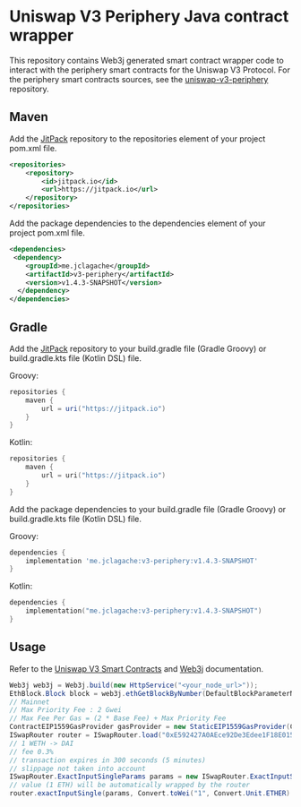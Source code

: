 # Uniswap V3 Periphery Java contract wrapper

This repository contains Web3j generated smart contract wrapper code to interact with the periphery smart contracts for the Uniswap V3 Protocol.
For the periphery smart contracts sources, see the [uniswap-v3-periphery](https://github.com/Uniswap/uniswap-v3-periphery) repository.

## Maven
Add the [JitPack](https://jitpack.io/) repository to the repositories element of your project pom.xml file.
```xml
<repositories>
    <repository>
        <id>jitpack.io</id>
        <url>https://jitpack.io</url>
    </repository>
</repositories>
```

Add the package dependencies to the dependencies element of your project pom.xml file.
```xml
<dependencies>
 <dependency>
    <groupId>me.jclagache</groupId>
    <artifactId>v3-periphery</artifactId>
    <version>v1.4.3-SNAPSHOT</version>
  </dependency>
</dependencies>
```

## Gradle
Add the [JitPack](https://jitpack.io/) repository to your build.gradle file (Gradle Groovy) or build.gradle.kts file (Kotlin DSL) file.

Groovy:
```groovy
repositories {
    maven {
        url = uri("https://jitpack.io")
    }
}
```
Kotlin:
```kotlin
repositories {
    maven {
        url = uri("https://jitpack.io")
    }
}
```

Add the package dependencies to your build.gradle file (Gradle Groovy) or build.gradle.kts file (Kotlin DSL) file.

Groovy:
```groovy
dependencies {
    implementation 'me.jclagache:v3-periphery:v1.4.3-SNAPSHOT'
}
```
Kotlin:
```kotlin
dependencies {
    implementation("me.jclagache:v3-periphery:v1.4.3-SNAPSHOT")
}
```

## Usage
Refer to the [Uniswap V3 Smart Contracts](https://docs.uniswap.org/contracts/v3/overview) and [Web3j](https://docs.web3j.io) documentation.

```java
Web3j web3j = Web3j.build(new HttpService("<your_node_url>"));
EthBlock.Block block = web3j.ethGetBlockByNumber(DefaultBlockParameterName.LATEST, false).send().getBlock();
// Mainnet
// Max Priority Fee : 2 Gwei
// Max Fee Per Gas = (2 * Base Fee) + Max Priority Fee
ContractEIP1559GasProvider gasProvider = new StaticEIP1559GasProvider(ChainId.MAIN_NET.getId(), block.getBaseFeePerGas().multiply(BigInteger.TWO).add(Convert.toWei("2", Convert.Unit.GWEI).toBigInteger()), Convert.toWei("2", Convert.Unit.GWEI).toBigInteger(), block.getGasLimit());
ISwapRouter router = ISwapRouter.load("0xE592427A0AEce92De3Edee1F18E0157C05861564", web3j, Credentials.create("your_private_key"), gasProvider);
// 1 WETH -> DAI
// fee 0.3%
// transaction expires in 300 seconds (5 minutes)
// slippage not taken into account
ISwapRouter.ExactInputSingleParams params = new ISwapRouter.ExactInputSingleParams("0xC02aaA39b223FE8D0A0e5C4F27eAD9083C756Cc2", "0x6b175474e89094c44da98b954eedeac495271d0f", BigInteger.valueOf(3000), "my_address", block.getTimestamp().add(BigInteger.valueOf(300)), Convert.toWei("1", Convert.Unit.ETHER).toBigInteger(), BigInteger.ZERO, BigInteger.ZERO);
// value (1 ETH) will be automatically wrapped by the router
router.exactInputSingle(params, Convert.toWei("1", Convert.Unit.ETHER).toBigInteger()).send();
```